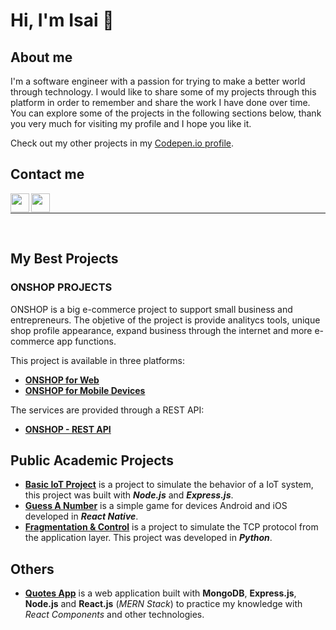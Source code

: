 # Hi, I'm Isai 🤖


## About me

I'm a software engineer with a passion for trying to make a better world through technology. I would like to share some of my projects through this platform in order to remember and share the work I have done over time. You can explore some of the projects in the following sections below, thank you very much for visiting my profile and I hope you like it.

Check out my other projects in my [Codepen.io profile](https://codepen.io/isai-pashel).

## Contact me

[<img align="left" width="30" src="https://img.icons8.com/ios/50/000000/linkedin-2--v2.png"/>][linkedin]
[<img align="left" width="30" src="https://img.icons8.com/ios/50/000000/twitter--v2.png"/>][twitter]

<br/>
<hr/>
<br/>

## My Best Projects

### ONSHOP PROJECTS
ONSHOP is a big e-commerce project to support small business and entrepreneurs. The objetive of the project is provide analitycs tools, unique shop profile appearance, expand business through the internet and more e-commerce app functions.

This project is available in three platforms:

- [**ONSHOP for Web**](https://github.com/MrIsai/onshop-web-version)
- [**ONSHOP for Mobile Devices**](https://github.com/MrIsai/onshop-mobile-app)

The services are provided through a REST API:
- [**ONSHOP - REST API**](https://github.com/MrIsai/onshop-rest-api)

## Public Academic Projects

- [**Basic IoT Project**](https://github.com/MrIsai/cc8-iot-project) is a project to simulate the behavior of a IoT system, this project was built with ***Node.js*** and ***Express.js***.
- [**Guess A Number**](https://github.com/MrIsai/rn-guess-a-number) is a simple game for devices Android and iOS developed in ***React Native***.  
- [**Fragmentation & Control**](https://github.com/MrIsai/frag-control-project-01) is a project to simulate the TCP protocol from the application layer. This project was developed in ***Python***.

## Others

- [**Quotes App**](https://github.com/MrIsai/mern-quotes-app) is a web application built with **MongoDB**, **Express.js**, **Node.js** and **React.js** (*MERN Stack*) to practice my knowledge with *React Components* and other technologies.

[linkedin]: https://www.linkedin.com/in/isai-pashel-8793a219b/
[twitter]: https://twitter.com/mrisai_
